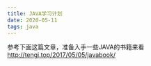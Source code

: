 ```yaml
---
title: JAVA学习计划
date: 2020-05-11
tags: java
---
```

参考下面这篇文章，准备入手一些JAVA的书籍来看
http://tengj.top/2017/05/05/javabook/


